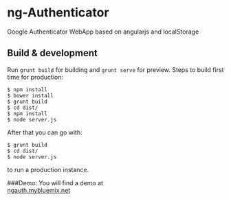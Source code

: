 # ng-Authenticator
Google Authenticator WebApp based on angularjs and localStorage

## Build & development

Run `grunt build` for building and `grunt serve` for preview.
Steps to build first time for production:

    $ npm install
    $ bower install
    $ grunt build
    $ cd dist/
    $ npm install
    $ node server.js

After that you can go with:

    $ grunt build
    $ cd dist/
    $ node server.js

to run a production instance.

###Demo:
You will find a demo at  
[ngauth.mybluemix.net](https://ngauth.mybluemix.net/ "Ng-Auth Demo")